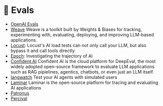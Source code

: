 
# 🧪 Evals
- [OpenAI Evals](https://cookbook.openai.com/topic/evals)
- [Weave](https://wandb.ai/site/weave/) Weave is a toolkit built by Weights & Biases for tracking, experimenting with, evaluating, deploying, and improving LLM-based applications.
- [Locust](https://github.com/locustio/locust): Locust's AI load tests can not only call your LLM, but also bypass it and call tools directly.
- [Epoch](https://epoch.ai/): Investigating the trajectory of AI
- [Confident AI](https://deepeval.com/) Confident AI is the cloud platform for DeepEval, the most widely adopted open-source framework to evaluate LLM applications such as RAG pipielines, agentics, chatbots, or even just an LLM itself.
- [langwatch](https://langwatch.ai/) Test your AI agents with simulated users
- [Laminar](https://www.lmnr.ai/) Laminar is the open-source platform for tracing and evaluating AI applications
- [Patronus ](https://www.patronus.ai/)
- [Percival](https://www.patronus.ai/percival)

